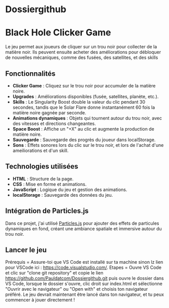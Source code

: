 # Dossiergithub

# Black Hole Clicker Game 

Le jeu permet aux joueurs de cliquer sur un trou noir pour collecter de la matière noir. Ils peuvent ensuite acheter des améliorations pour débloquer de nouvelles mécaniques, comme des fusées, des satellites,
et des skills

## Fonctionnalités

- **Clicker Game** : Cliquez sur le trou noir pour accumuler de la matière noire.
- **Upgrades** : Améliorations disponibles (fusée, satellites, planète, etc.).
- **Skills** : Le Singularity Boost double la valeur du clic pendant 30 secondes, tandis que le Solar Flare donne instantanément 60 fois la matière noire gagnée par seconde.
- **Animations dynamiques** : Objets qui tournent autour du trou noir, avec des vitesses et directions changeantes.
- **Space Boost** : Affiche un "+X" au clic et augmente la production de matière noire.
- **Sauvegarde** : Sauvegarde des progrès du joueur dans localStorage.
- **Sons** : Effets sonores lors du clic sur le trou noir, et lors de l'achat d'une ameiliorations et d'un skill.

## Technologies utilisées

- **HTML** : Structure de la page.
- **CSS** : Mise en forme et animations.
- **JavaScript** : Logique du jeu et gestion des animations.
- **localStorage** : Sauvegarde des données du jeu.


## Intégration de Particles.js

Dans ce projet, j'ai utilisé [Particles.js](https://vincentgarreau.com/particles.js/) pour ajouter des effets de particules dynamiques en fond, créant une ambiance spatiale et immersive autour du trou noir.

## Lancer le jeu 
Prérequis =  Assure-toi que VS Code est installé sur ta machine sinon lz lien pour VSCode ici : https://code.visualstudio.com/.
Etapes = Ouvre VS Code et clic sur "clone git repository" et copie le lien https://github.com/Pauldatcom/Dossiergithub.git 
puis ouvre le dossier dans VS Code,  lorsque le dossier s'ouvre, clic droit sur index.html et sélectionne "Ouvrir avec le navigateur" ou "Open with" et choisis ton navigateur préféré.
Le jeu devrait maintenant être lancé dans ton navigateur, et tu peux commencer à jouer directement !


